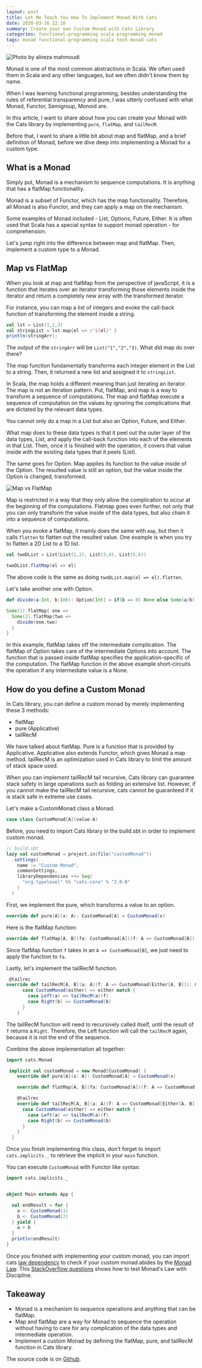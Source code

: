 ```yaml
---
layout: post
title: Let Me Teach You How To Implement Monad With Cats
date: 2020-03-16 22:18
summary: Create your own Custom Monad with Cats Library
categories: functional-programming scala programming monad
tags: monad functional-programming scala tech monad cats
---
```


![Photo by alireza mahmoudi](https://images.unsplash.com/photo-1573027167082-4a567857689b?ixlib=rb-1.2.1&ixid=eyJhcHBfaWQiOjEyMDd9&auto=format&fit=crop&w=668&q=80)

Monad is one of the most common abstractions in Scala. We often used them in Scala and any other languages, but we often didn't know them by name.

When I was learning functional programming, besides understanding the rules of referential transparency and pure, I was utterly confused with what Monad, Functor, Semigroup, Monoid are. 

In this article, I want to share about how you can create your Monad with the Cats library by implementing `pure`, `flatMap`, and `tailRecM`. 

Before that, I want to share a little bit about map and flatMap, and a brief definition of Monad, before we dive deep into implementing a Monad for a custom type.

## What is a Monad
Simply put, Monad is a mechanism to sequence computations. It is anything that has a flatMap functionality.

Monad is a subset of Functor, which has the map functionality. Therefore, all Monad is also Functor, and they can apply a map on the mechanism.

Some examples of Monad included - List, Options, Future, Either. It is often used that Scala has a special syntax to support monad operation - for comprehension.

Let's jump right into the difference between map and flatMap. Then, implement a custom type to a Monad.

## Map vs FlatMap
When you look at map and flatMap from the perspective of javaScript, it is a function that iterates over an iterator transforming those elements inside the iterator and return a completely new array with the transformed iterator.

For instance, you can map a list of integers and evoke the call-back function of transforming the element inside a string. 

```scala
val lst = List(1,2,3)
val stringList = lst.map{el => s"${el}" }
println(stringArr);
```

The output of the `stringArr` will be `List("1","2","3)`. What did map do over there?

The map function fundamentally transforms each integer element in the List to a string. Then, it returned a new list and assigned it to `stringList`.

In Scala, the map holds a different meaning than just iterating an iterator. The map is not an iteration pattern. Put, flatMap, and map is a way to transform a sequence of computations. The map and flatMap execute a sequence of computation on the values by ignoring the complications that are dictated by the relevant data types. 

You cannot only do a map in a List but also an Option, Future, and Either. 

What map does to these data types is that it peel out the outer layer of the data types, List, and apply the call-back function into each of the elements in that List. Then, once it is finished with the operation, it covers that value inside with the existing data types that it peels (List).

The same goes for Option. Map applies its function to the value inside of the Option. The resulted value is still an option, but the value inside the Option is changed, transformed.

<img src="{{site.baseurl}}/images/let-me-teach-you-how-to-implement-monad-with-cats/Map vs FlatMap.png" alt="Map vs FlatMap">


Map is restricted in a way that they only allow the complication to occur at the beginning of the computations. Flatmap goes even further, not only that you can only transform the value inside of the data types, but also chain it into a sequence of computations.

When you evoke a flatMap, it mainly does the same with `map`, but then it calls `flatten` to flatten out the resulted value. One example is when you try to flatten a 2D List to a 1D list. 

```scala
val twoDList = List(List(1,2), List(3,4), List(5,6))

twoDList.flatMap(el => el)
```

The above code is the same as doing `twoDList.map(el => el).flatten`.

Let's take another one with Option.
```scala
def divide(a:Int, b:Int): Option[Int] = if(b == 0) None else Some(a/b)

Some(1).flatMap{ one =>
  Some(2).flatMap{two =>
    divide(one,two)
  }
}
```

In this example, flatMap takes off the intermediate complication. The flatMap of Option takes care of the intermediate Options into account. The function that is passed inside flatMap specifies the application-specific of the computation. The flatMap function in the above example short-circuits the operation if any intermediate value is a None.





## How do you define a Custom Monad
In Cats library, you can define a custom monad by merely implementing these 3 methods:
- flatMap
- pure (Applicative)
- tailRecM

We have talked about flatMap. Pure is a function that is provided by Applicative. Applicative also extends Functor, which gives Monad a map method. tailRecM is an optimization used in Cats library to limit the amount of stack space used. 

When you can implement tailRecM tail recursive, Cats library can guarantee stack safety in large operations such as folding an extensive list. However, if you cannot make the tailRecM tail recursive, cats cannot be guaranteed if it is stack safe in extreme use cases. 

Let's make a CustomMonad class a Monad.

```scala
case class CustomMonad[A](value:A)
```

Before, you need to import Cats library in the build.sbt in order to implement custom monad. 
```scala
// build.sbt
lazy val customMonad = project.in(file("customMonad"))
  .settings(
    name := "Custom Monad",
    commonSettings,
    libraryDependencies ++= Seq(
      "org.typelevel" %% "cats-core" % "2.0.0"
    )
  )
```

First, we implement the pure, which transforms a value to an option.

```scala
override def pure[A](x: A): CustomMonad[A] = CustomMonad(x)
```

Here is the flatMap function:
```scala
override def flatMap[A, B](fa: CustomMonad[A])(f: A => CustomMonad[B]): CustomMonad[B] = f.apply(fa.value)
```
Since flatMap function `f` takes in an `A => CustomMonad[B]`, we just need to apply the function to `fa`.


Lastly, let's implement the tailRecM function.
```scala
 @tailrec
override def tailRecM[A, B](a: A)(f: A => CustomMonad[Either[A, B]]): CustomMonad[B] =        f(a) match {
      case CustomMonad(either) => either match {
        case Left(a) => tailRecM(a)(f)
        case Right(b) => CustomMonad(b)
      }
    }
```
The tailRecM function will need to recursively called itself, until the result of `f` returns a `Right`. Therefore, the Left function will call the `tailRecM` again, because it is not the end of the sequence.

Combine the above implementation all together:
```scala
import cats.Monad

 implicit val customMonad = new Monad[CustomMonad] {
    override def pure[A](x: A): CustomMonad[A] = CustomMonad(x)

    override def flatMap[A, B](fa: CustomMonad[A])(f: A => CustomMonad[B]): CustomMonad[B] = f.apply(fa.value)

    @tailrec
    override def tailRecM[A, B](a: A)(f: A => CustomMonad[Either[A, B]]): CustomMonad[B] = f(a) match {
      case CustomMonad(either) => either match {
        case Left(a) => tailRecM(a)(f)
        case Right(b) => CustomMonad(b)
      }
    }
  }
```

Once you finish implementing this class, don't forget to import `cats.implicits._` to retrieve the implicit in your `main` function.

You can execute `CustomMonad` with Functor like syntax:
```scala
import cats.implicits._


object Main extends App {

  val endResult = for {
    a <- CustomMonad(1)
    b <- CustomMonad(2)
  } yield {
    a + b
  }
  println(endResult)
}

```

Once you finished with implementing your custom monad, you can import cats <a href="https://typelevel.org/cats/typeclasses/lawtesting.html" target="_blank">law dependency</a> to check if your custom monad abides by the <a href="https://wiki.haskell.org/Monad_laws" target="_blank">Monad Law</a>. This <a href="https://stackoverflow.com/questions/39561525/how-to-test-monad-instance-using-discipline" target="_blank">StackOverflow questions</a> shows how to test Monad's Law with Discipline.


## Takeaway
- Monad is a mechanism to sequence operations and anything that can be flatMap.
- Map and flatMap are a way for Monad to sequence the operation without having to care for any complication of the data types and intermediate operation.
- Implement a custom Monad by defining the flatMap, pure, and tailRecM function in Cats library.

The source code is on <a href="https://github.com/edwardGunawan/Blog-Tutorial/tree/master/ScalaTutorial/customMonad" target="_blank">Github</a>.
